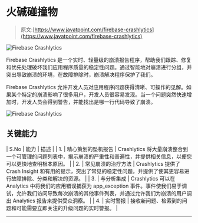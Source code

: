 # 火碱碰撞物

> 原文:[https://www.javatpoint.com/firebase-crashlytics](https://www.javatpoint.com/firebase-crashlytics)

![Firebase Crashlytics](../Images/357b9dd4992722ab1a4c85eab6fc3a61.png)

Firebase Crashlytics 是一个实时、轻量级的崩溃报告程序，帮助我们跟踪、修复和优先处理破坏我们应用程序质量的稳定性问题。通过智能地对崩溃进行分组，并突出导致崩溃的环境，在故障排除时，崩溃解决程序保护了我们。

Firebase Crashlytics 允许开发人员对应用程序问题获得清晰、可操作的见解。如果某个特定的崩溃影响了很多用户，开发人员很容易发现。当一个问题突然快速增加时，开发人员会得到警告，并能找出是哪一行代码导致了崩溃。

![Firebase Crashlytics](../Images/f83a0b97d5444ba356fb8b850eb5172f.png)

## 关键能力

| S.No | 能力 | 描述 |
| 1. | 精心策划的坠机报告 | Crashlytics 将大量崩溃整合到一个可管理的问题列表中，揭示崩溃的严重性和普遍性，并提供相关信息，以便您可以更快地查明根本原因。 |
| 2. | 常见崩溃的治疗方法 | Crashlytics 提供了 Crash Insight 和有用的提示，突出了常见的稳定性问题，并提供了使其更容易进行故障排除、分类和解决的资源。 |
| 3. | 与分析集成 | Crashlytics 可以在 Analytics 中将我们的应用错误捕获为 app_exception 事件。事件使我们易于调试，允许我们访问导致每次崩溃的其他事件列表，并通过允许我们为崩溃的用户调出 Analytics 报告来提供受众洞察。 |
| 4. | 实时警报 | 接收新问题、检索到的问题和可能需要立即关注的升级问题的实时警报。 |

* * *